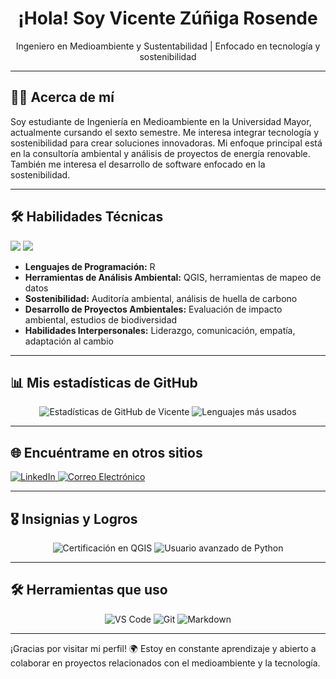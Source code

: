 <h1 align="center">¡Hola! Soy Vicente Zúñiga Rosende </h1>
<p align="center">Ingeniero en Medioambiente y Sustentabilidad | Enfocado en tecnología y sostenibilidad </p>

---

## 👨‍💻 Acerca de mí
Soy estudiante de Ingeniería en Medioambiente en la Universidad Mayor, actualmente cursando el sexto semestre. Me interesa integrar tecnología y sostenibilidad para crear soluciones innovadoras. Mi enfoque principal está en la consultoría ambiental y análisis de proyectos de energía renovable. También me interesa el desarrollo de software enfocado en la sostenibilidad.

---

## 🛠 Habilidades Técnicas
<p align="left">
  <img src="https://img.shields.io/badge/R-276DC3?style=for-the-badge&logo=r&logoColor=white" />
  <img src="https://img.shields.io/badge/QGIS-3A5FCD?style=for-the-badge&logo=qgis&logoColor=white" />
</p>

- **Lenguajes de Programación:** R
- **Herramientas de Análisis Ambiental:** QGIS, herramientas de mapeo de datos
- **Sostenibilidad:** Auditoría ambiental, análisis de huella de carbono
- **Desarrollo de Proyectos Ambientales:** Evaluación de impacto ambiental, estudios de biodiversidad
- **Habilidades Interpersonales:** Liderazgo, comunicación, empatía, adaptación al cambio

---

## 📊 Mis estadísticas de GitHub
<p align="center">
  <img src="https://github-readme-stats.vercel.app/api?username=Chinoski-07&show_icons=true&theme=dracula" alt="Estadísticas de GitHub de Vicente" />
  <img src="https://github-readme-stats.vercel.app/api/top-langs/?username=Chinoski-07&layout=compact&theme=dracula" alt="Lenguajes más usados" />
</p>

---

## 🌐 Encuéntrame en otros sitios
<p align="left">
  <a href="https://www.linkedin.com/in/vicente-z%C3%BA%C3%B1iga-rosende-691b51233/" target="_blank">
    <img src="https://img.shields.io/badge/LinkedIn-0077B5?style=for-the-badge&logo=linkedin&logoColor=white" alt="LinkedIn" />
  </a>
  <a href="mailto:vicentezrosende@gmail.com" target="_blank">
    <img src="https://img.shields.io/badge/Correo%20Electrónico-D14836?style=for-the-badge&logo=gmail&logoColor=white" alt="Correo Electrónico" />
  </a>
</p>

---

## 🎖 Insignias y Logros
<p align="center">
  <img src="https://img.shields.io/badge/QGIS-User%20Certified-brightgreen" alt="Certificación en QGIS" />
  <img src="https://img.shields.io/badge/Python-Professional-blue" alt="Usuario avanzado de Python" />
</p>

---

## 🛠 Herramientas que uso
<p align="center">
  <img src="https://img.shields.io/badge/VS%20Code-007ACC?style=for-the-badge&logo=visual-studio-code&logoColor=white" alt="VS Code" />
  <img src="https://img.shields.io/badge/Git-F05032?style=for-the-badge&logo=git&logoColor=white" alt="Git" />
  <img src="https://img.shields.io/badge/Markdown-000000?style=for-the-badge&logo=markdown&logoColor=white" alt="Markdown" />
</p>

---

¡Gracias por visitar mi perfil! 🌍 Estoy en constante aprendizaje y abierto a colaborar en proyectos relacionados con el medioambiente y la tecnología.

